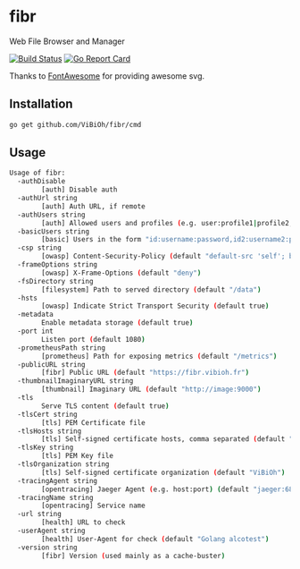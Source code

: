 # fibr

Web File Browser and Manager

[![Build Status](https://travis-ci.org/ViBiOh/fibr.svg?branch=master)](https://travis-ci.org/ViBiOh/fibr)
[![Go Report Card](https://goreportcard.com/badge/github.com/ViBiOh/fibr)](https://goreportcard.com/report/github.com/ViBiOh/fibr)

Thanks to [FontAwesome](https://fontawesome.com) for providing awesome svg.

## Installation

```bash
go get github.com/ViBiOh/fibr/cmd
```

## Usage

```bash
Usage of fibr:
  -authDisable
        [auth] Disable auth
  -authUrl string
        [auth] Auth URL, if remote
  -authUsers string
        [auth] Allowed users and profiles (e.g. user:profile1|profile2,user2:profile3). Empty allow any identified user
  -basicUsers string
        [basic] Users in the form "id:username:password,id2:username2:password2"
  -csp string
        [owasp] Content-Security-Policy (default "default-src 'self'; base-uri 'self'")
  -frameOptions string
        [owasp] X-Frame-Options (default "deny")
  -fsDirectory string
        [filesystem] Path to served directory (default "/data")
  -hsts
        [owasp] Indicate Strict Transport Security (default true)
  -metadata
        Enable metadata storage (default true)
  -port int
        Listen port (default 1080)
  -prometheusPath string
        [prometheus] Path for exposing metrics (default "/metrics")
  -publicURL string
        [fibr] Public URL (default "https://fibr.vibioh.fr")
  -thumbnailImaginaryURL string
        [thumbnail] Imaginary URL (default "http://image:9000")
  -tls
        Serve TLS content (default true)
  -tlsCert string
        [tls] PEM Certificate file
  -tlsHosts string
        [tls] Self-signed certificate hosts, comma separated (default "localhost")
  -tlsKey string
        [tls] PEM Key file
  -tlsOrganization string
        [tls] Self-signed certificate organization (default "ViBiOh")
  -tracingAgent string
        [opentracing] Jaeger Agent (e.g. host:port) (default "jaeger:6831")
  -tracingName string
        [opentracing] Service name
  -url string
        [health] URL to check
  -userAgent string
        [health] User-Agent for check (default "Golang alcotest")
  -version string
        [fibr] Version (used mainly as a cache-buster)
```
